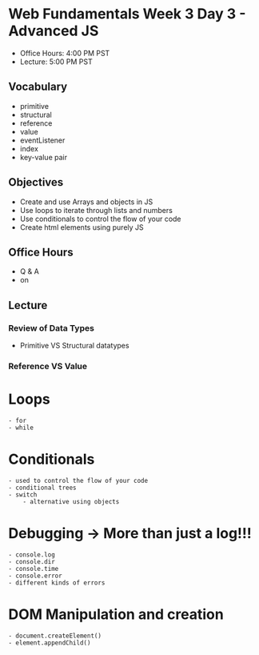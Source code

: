 # Web Fundamentals Week 3 Day 3 - Advanced JS

- Office Hours: 4:00 PM PST
- Lecture: 5:00 PM PST

## Vocabulary

- primitive
- structural
- reference
- value
- eventListener
- index
- key-value pair

## Objectives

- Create and use Arrays and objects in JS
- Use loops to iterate through lists and numbers
- Use conditionals to control the flow of your code
- Create html elements using purely JS

## Office Hours

- Q & A
- on

## Lecture

### Review of Data Types
- Primitive VS Structural datatypes

### Reference VS Value

# Loops
    - for
    - while

# Conditionals
    - used to control the flow of your code
    - conditional trees
    - switch
        - alternative using objects

# Debugging -> More than just a log!!!
    - console.log
    - console.dir
    - console.time
    - console.error
    - different kinds of errors

# DOM Manipulation and creation
    - document.createElement()
    - element.appendChild()













